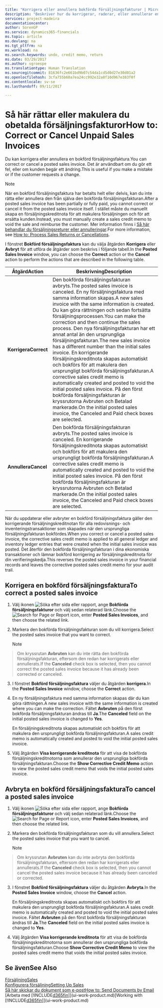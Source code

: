 ```yaml
---
title: "Korrigera eller annullera bokförda försäljningsfakturor | Microsoft Docs"
description: "Beskriver hur du korrigerar, raderar, eller annullerar en bokförd försäljningsfaktura och kopplar en försäljningskreditnota."
services: project-madeira
documentationcenter: 
author: SorenGP
ms.service: dynamics365-financials
ms.topic: article
ms.devlang: na
ms.tgt_pltfrm: na
ms.workload: na
ms.search.keywords: undo, credit memo, return
ms.date: 03/29/2017
ms.author: sgroespe
ms.translationtype: Human Translation
ms.sourcegitcommit: 81636fc2e661bd9b07c54da1cd5d0d27e30d01a2
ms.openlocfilehash: 3cfa755b60a7ea24cc992e32a8f10d967e383f0f
ms.contentlocale: sv-se
ms.lasthandoff: 09/11/2017

---
```

# <a name="how-to-correct-or-cancel-unpaid-sales-invoices"></a><span data-ttu-id="296ec-103">Så här rättar eller makulera du obetalda försäljningsfakturor</span><span class="sxs-lookup"><span data-stu-id="296ec-103">How to: Correct or Cancel Unpaid Sales Invoices</span></span>
<span data-ttu-id="296ec-104">Du kan korrigera eller annullera en bokförd försäljningsfaktura.</span><span class="sxs-lookup"><span data-stu-id="296ec-104">You can correct or cancel a posted sales invoice.</span></span> <span data-ttu-id="296ec-105">Det är användbart om du gör ett fel, eller om kunden begär ett ändring.</span><span class="sxs-lookup"><span data-stu-id="296ec-105">This is useful if you make a mistake or if the customer requests a change.</span></span>

> [!NOTE]  
>   <span data-ttu-id="296ec-106">När en bokförd försäljningsfaktura har betalts helt eller delvis, kan du inte rätta eller annullera den från själva den bokförda försäljningsfakturan.</span><span class="sxs-lookup"><span data-stu-id="296ec-106">After a posted sales invoice has been partially or fully paid, you cannot correct or cancel it from the posted sales invoice itself.</span></span> <span data-ttu-id="296ec-107">I stället måste du manuellt skapa en försäljningskreditnota för att makulera försäljningen och för att ersätta kunden.</span><span class="sxs-lookup"><span data-stu-id="296ec-107">Instead, you must manually create a sales credit memo to void the sale and reimburse the customer.</span></span> <span data-ttu-id="296ec-108">Mer information finns i [Så här behandlar du försäljningsreturer eller annulleringar](sales-how-process-sales-returns-cancellations.md).</span><span class="sxs-lookup"><span data-stu-id="296ec-108">For more information, see [How to: Process Sales Returns or Cancellations](sales-how-process-sales-returns-cancellations.md).</span></span>

<span data-ttu-id="296ec-109">I fönstret **Bokförd försäljningsfaktura** kan du välja åtgärden **Korrigera** eller **Avbryt** för att utföra de åtgärder som beskrivs i följande tabell.</span><span class="sxs-lookup"><span data-stu-id="296ec-109">In the **Posted Sales Invoice** window, you can choose the **Correct** action or the **Cancel** action to perform the actions that are described in the following table.</span></span>

| <span data-ttu-id="296ec-110">Åtgärd</span><span class="sxs-lookup"><span data-stu-id="296ec-110">Action</span></span> | <span data-ttu-id="296ec-111">Beskrivning</span><span class="sxs-lookup"><span data-stu-id="296ec-111">Description</span></span> |
| --- | --- |
| <span data-ttu-id="296ec-112">**Korrigera**</span><span class="sxs-lookup"><span data-stu-id="296ec-112">**Correct**</span></span> |<span data-ttu-id="296ec-113">Den bokförda försäljningsfakturan avbryts.</span><span class="sxs-lookup"><span data-stu-id="296ec-113">The posted sales invoice is canceled.</span></span> <span data-ttu-id="296ec-114">En ny försäljningsfaktura med samma information skapas.</span><span class="sxs-lookup"><span data-stu-id="296ec-114">A new sales invoice with the same information is created.</span></span> <span data-ttu-id="296ec-115">Du kan göra rättningen och sedan fortsätta försäljningsprocessen.</span><span class="sxs-lookup"><span data-stu-id="296ec-115">You can make the correction and then continue the sales process.</span></span> <span data-ttu-id="296ec-116">Den nya försäljningsfakturan har ett annat antal än den ursprungliga försäljningsfakturan.</span><span class="sxs-lookup"><span data-stu-id="296ec-116">The new sales invoice has a different number than the initial sales invoice.</span></span> <span data-ttu-id="296ec-117">En korrigerande försäljningskreditnota skapas automatiskt och bokförs för att makulera den ursprungligt bokförda försäljningsfakturan.</span><span class="sxs-lookup"><span data-stu-id="296ec-117">A corrective sales credit memo is automatically created and posted to void the initial posted sales invoice.</span></span> <span data-ttu-id="296ec-118">På den först bokförda försäljningsfakturan är kryssrutorna Avbruten och Betalad markerade.</span><span class="sxs-lookup"><span data-stu-id="296ec-118">On the initial posted sales invoice, the Canceled and Paid check boxes are selected.</span></span> |
| <span data-ttu-id="296ec-119">**Annullera**</span><span class="sxs-lookup"><span data-stu-id="296ec-119">**Cancel**</span></span> |<span data-ttu-id="296ec-120">Den bokförda försäljningsfakturan avbryts.</span><span class="sxs-lookup"><span data-stu-id="296ec-120">The posted sales invoice is canceled.</span></span> <span data-ttu-id="296ec-121">En korrigerande försäljningskreditnota skapas automatiskt och bokförs för att makulera den ursprungligt bokförda försäljningsfakturan.</span><span class="sxs-lookup"><span data-stu-id="296ec-121">A corrective sales credit memo is automatically created and posted to void the initial posted sales invoice.</span></span> <span data-ttu-id="296ec-122">På den först bokförda försäljningsfakturan är kryssrutorna Avbruten och Betalad markerade.</span><span class="sxs-lookup"><span data-stu-id="296ec-122">On the initial posted sales invoice, the Canceled and Paid check boxes are selected.</span></span> |

<span data-ttu-id="296ec-123">När du uppdaterar eller avbryter en bokförd försäljningsfaktura gäller den korrigerande försäljningskreditnotan för alla redovisnings- och inventeringstransaktioner som skapades när den ursprungliga försäljningsfakturan bokfördes.</span><span class="sxs-lookup"><span data-stu-id="296ec-123">When you correct or cancel a posted sales invoice, the corrective sales credit memo is applied to all general ledger and inventory ledger entries that were created when the initial sales invoice was posted.</span></span> <span data-ttu-id="296ec-124">Det återför den bokförda försäljningsfakturan i dina ekonomiska transaktioner och lämnar bokförd korrigering av försäljningskreditnota för din verifieringskedja.</span><span class="sxs-lookup"><span data-stu-id="296ec-124">This reverses the posted sales invoice in your financial records and leaves the corrective posted sales credit memo for your audit trail.</span></span>

## <a name="to-correct-a-posted-sales-invoice"></a><span data-ttu-id="296ec-125">Korrigera en bokförd försäljningsfaktura</span><span class="sxs-lookup"><span data-stu-id="296ec-125">To correct a posted sales invoice</span></span>
1. <span data-ttu-id="296ec-126">Välj ikonen ![Söka efter sida eller rapport](media/ui-search/search_small.png "ikonen Söka efter sida eller rapport"), ange **Bokförda försäljningsfakturor** och välj sedan relaterad länk.</span><span class="sxs-lookup"><span data-stu-id="296ec-126">Choose the ![Search for Page or Report](media/ui-search/search_small.png "Search for Page or Report icon") icon, enter **Posted Sales Invoices**, and then choose the related link.</span></span>  
2. <span data-ttu-id="296ec-127">Markera den bokförda försäljningsfakturan som du vill korrigera.</span><span class="sxs-lookup"><span data-stu-id="296ec-127">Select the posted sales invoice that you want to correct.</span></span>

    > [!NOTE]  
>   <span data-ttu-id="296ec-128">Om kryssrutan **Avbruten** kan du inte rätta den bokförda försäljningsfakturan, eftersom den redan har korrigerats eller annullerats.</span><span class="sxs-lookup"><span data-stu-id="296ec-128">If the **Canceled** check box is selected, then you cannot correct the posted sales invoice because it has already been corrected or canceled.</span></span>
3. <span data-ttu-id="296ec-129">I fönstret **Bokförd försäljningsfaktura** väljer du åtgärden **korrigera**.</span><span class="sxs-lookup"><span data-stu-id="296ec-129">In the **Posted Sales Invoice** window, choose the **Correct** action.</span></span>  
4. <span data-ttu-id="296ec-130">En ny försäljningsfaktura med samma information skapas där du kan göra rättningen.</span><span class="sxs-lookup"><span data-stu-id="296ec-130">A new sales invoice with the same information is created where you can make the correction.</span></span> <span data-ttu-id="296ec-131">Fältet **Avbruten** på den först bokförda försäljningsfakturan ändras till **Ja**.</span><span class="sxs-lookup"><span data-stu-id="296ec-131">The **Canceled** field on the initial posted sales invoice is changed to **Yes**.</span></span>

    <span data-ttu-id="296ec-132">En försäljningskreditnota skapas automatiskt och bokförs för att makulera den ursprungligt bokförda försäljningsfakturan.</span><span class="sxs-lookup"><span data-stu-id="296ec-132">A sales credit memo is automatically created and posted to void the initial posted sales invoice.</span></span>
5. <span data-ttu-id="296ec-133">Välj åtgärden **Visa korrigerande kreditnota** för att visa de bokförda försäljningskreditnotorna som annullerar den ursprungliga bokförda försäljningsfakturan.</span><span class="sxs-lookup"><span data-stu-id="296ec-133">Choose the **Show Corrective Credit Memo** action to view the posted sales credit memo that voids the initial posted sales invoice.</span></span>

## <a name="to-cancel-a-posted-sales-invoice"></a><span data-ttu-id="296ec-134">Avbryta en bokförd försäljningsfaktura</span><span class="sxs-lookup"><span data-stu-id="296ec-134">To cancel a posted sales invoice</span></span>
1. <span data-ttu-id="296ec-135">Välj ikonen ![Söka efter sida eller rapport](media/ui-search/search_small.png "ikonen Söka efter sida eller rapport"), ange **Bokförda försäljningsfakturor** och välj sedan relaterad länk.</span><span class="sxs-lookup"><span data-stu-id="296ec-135">Choose the ![Search for Page or Report](media/ui-search/search_small.png "Search for Page or Report icon") icon, enter **Posted Sales Invoices**, and then choose the related link.</span></span>  
2. <span data-ttu-id="296ec-136">Markera den bokförda försäljningsfakturan som du vill annullera.</span><span class="sxs-lookup"><span data-stu-id="296ec-136">Select the posted sales invoice that you want to cancel.</span></span>

    > [!NOTE]  
>   <span data-ttu-id="296ec-137">Om kryssrutan **Avbruten** kan du inte avbryta den bokförda försäljningsfakturan, eftersom den redan har korrigerats eller annullerats.</span><span class="sxs-lookup"><span data-stu-id="296ec-137">If the **Canceled** check box is selected, then you cannot cancel the posted sales invoice because it has already been canceled or corrected.</span></span>
3. <span data-ttu-id="296ec-138">I fönstret **Bokförd försäljningsfaktura** väljer du åtgärden **Avbryta**.</span><span class="sxs-lookup"><span data-stu-id="296ec-138">In the **Posted Sales Invoice** window, choose the **Cancel** action.</span></span>

    <span data-ttu-id="296ec-139">En försäljningskreditnota skapas automatiskt och bokförs för att makulera den ursprungligt bokförda försäljningsfakturan.</span><span class="sxs-lookup"><span data-stu-id="296ec-139">A sales credit memo is automatically created and posted to void the initial posted sales invoice.</span></span> <span data-ttu-id="296ec-140">Fältet **Avbruten** på den först bokförda försäljningsfakturan ändras till **Ja**.</span><span class="sxs-lookup"><span data-stu-id="296ec-140">The **Canceled** field on the initial posted sales invoice is changed to **Yes**.</span></span>
4. <span data-ttu-id="296ec-141">Välj åtgärden **Visa korrigerande kreditnota** för att visa de bokförda försäljningskreditnotorna som annullerar den ursprungliga bokförda försäljningsfakturan.</span><span class="sxs-lookup"><span data-stu-id="296ec-141">Choose **Show Corrective Credit Memo** to view the posted sales credit memo that voids the initial posted sales invoice.</span></span>

## <a name="see-also"></a><span data-ttu-id="296ec-142">Se även</span><span class="sxs-lookup"><span data-stu-id="296ec-142">See Also</span></span>
[<span data-ttu-id="296ec-143">Försäljning</span><span class="sxs-lookup"><span data-stu-id="296ec-143">Sales</span></span>](sales-manage-sales.md)  
[<span data-ttu-id="296ec-144">Konfigurera försäljning</span><span class="sxs-lookup"><span data-stu-id="296ec-144">Setting Up Sales</span></span>](sales-setup-sales.md)  
[<span data-ttu-id="296ec-145">Så här skickar du dokument som e-post</span><span class="sxs-lookup"><span data-stu-id="296ec-145">How to: Send Documents by Email</span></span>](ui-how-send-documents-email.md)  
<span data-ttu-id="296ec-146">[Arbeta med [!INCLUDE[d365fin](includes/d365fin_md.md)]](ui-work-product.md)</span><span class="sxs-lookup"><span data-stu-id="296ec-146">[Working with [!INCLUDE[d365fin](includes/d365fin_md.md)]](ui-work-product.md)</span></span>

